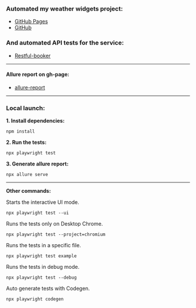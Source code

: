 ### Automated my weather widgets project:

-   [GitHub Pages](https://andtaran.github.io/weather_react/)
-   [GitHub](https://github.com/AndTaran/weather_react)

### And automated API tests for the service:

-   [Restful-booker](https://restful-booker.herokuapp.com/apidoc/index.html)

---

#### Allure report on gh-page:

-   [allure-report](https://andtaran.github.io/playwright-ts/)

---

### Local launch:

**1. Install dependencies:**

```
npm install
```

**2. Run the tests:**

```
npx playwright test
```

**3. Generate allure report:**

```
npx allure serve
```

---

**Other commands:**

Starts the interactive UI mode.

```
npx playwright test --ui
```

Runs the tests only on Desktop Chrome.

```
npx playwright test --project=chromium
```

Runs the tests in a specific file.

```
npx playwright test example
```

Runs the tests in debug mode.

```
npx playwright test --debug
```

Auto generate tests with Codegen.

```
npx playwright codegen
```
